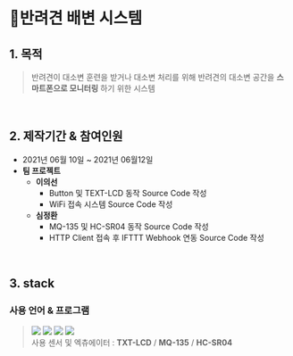 # :pushpin:반려견 배변 시스템
## 1. 목적
> 반려견이 대소변 훈련을 받거나 대소변 처리를 위해 반려견의 대소변 공간을 **스마트폰으로 모니터링** 하기 위한 시스템
<br/>

## 2. 제작기간 & 참여인원
- 2021년 06월 10일 ~ 2021년 06월12일
- **팀 프로젝트**
  - **이의선**
    - Button 및 TEXT-LCD 동작 Source Code 작성
    - WiFi 접속 시스템 Source Code 작성
  - **심정환** 
    - MQ-135 및 HC-SR04 동작 Source Code 작성
    - HTTP Client 접속 후 IFTTT Webhook 연동 Source Code 작성
<br/>

## 3. stack
### 사용 언어 & 프로그램

><img src="https://img.shields.io/badge/C++-00599C?style=flat-square&logo=C%2B%2B&logoColor=white"/></a> 
><img src="https://img.shields.io/badge/Arduino-00979D?style=flat-square&logo=Arduino&logoColor=white"/></a> 
><img src="https://img.shields.io/badge/ESP8266-E7352C?style=flat-square&logo=Espressif&logoColor=white"/></a>
><img src="https://img.shields.io/badge/IFTTT-000000?style=flat-square&logo=IFTTT&logoColor=white"/></br>
> 사용 센서 및 엑츄에이터 : **TXT-LCD** / **MQ-135** / **HC-SR04**
